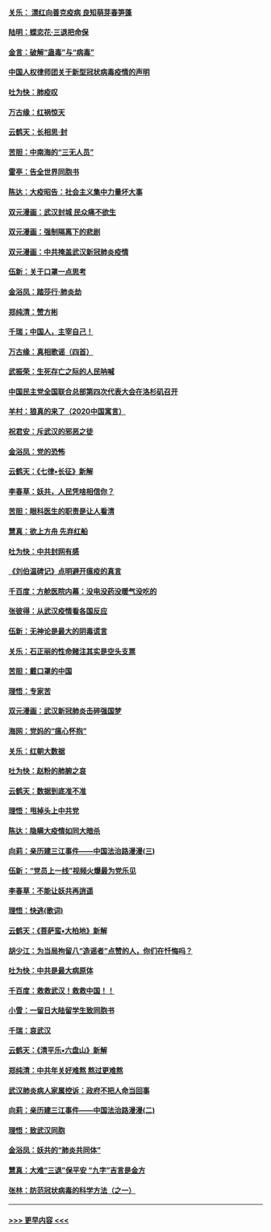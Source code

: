 #### [关乐： 漂红向善克疫病 良知萌芽春笋蓬](../pages/nsc993/n11865710.md?t=02140311) 
#### [陆明：蝶恋花‧三退把命保](../pages/nsc993/n11865673.md?t=02140311) 
#### [金言：破解“蛊毒”与“病毒”](../pages/nsc993/n11864103.md?t=02140311) 
#### [中国人权律师团关于新型冠状病毒疫情的声明](../pages/nsc993/n11864249.md?t=02140311) 
#### [吐为快：肺疫叹](../pages/nsc993/n11864027.md?t=02140311) 
#### [万古缘：红祸惊天](../pages/nsc993/n11864079.md?t=02140311) 
#### [云鹤天：长相思‧封](../pages/nsc993/n11864006.md?t=02140311) 
#### [苦胆：中南海的“三无人员”](../pages/nsc993/n11862997.md?t=02140311) 
#### [雷亭：告全世界同胞书](../pages/nsc993/n11862572.md?t=02140311) 
#### [陈达：大疫昭告：社会主义集中力量坏大事](../pages/nsc993/n11859419.md?t=02140311) 
#### [双元漫画：武汉封城 民众痛不欲生](../pages/nsc993/n11859287.md?t=02140311) 
#### [双元漫画：强制隔离下的悲剧](../pages/nsc993/n11859244.md?t=02140311) 
#### [双元漫画：中共掩盖武汉新冠肺炎疫情](../pages/nsc993/n11858249.md?t=02140311) 
#### [伍新：关于口罩一点思考](../pages/nsc993/n11859195.md?t=02140311) 
#### [金浴凤：踏莎行‧肺炎劫](../pages/nsc993/n11858227.md?t=02140311) 
#### [郑纯清：赞方彬](../pages/nsc993/n11856803.md?t=02140311) 
#### [千瑞；中国人，主宰自己！](../pages/nsc993/n11856793.md?t=02140311) 
#### [万古缘：真相歌谣（四首）](../pages/nsc993/n11856263.md?t=02140311) 
#### [武振荣：生死存亡之际的人民呐喊](../pages/nsc993/n11856256.md?t=02140311) 
#### [中国民主党全国联合总部第四次代表大会在洛杉矶召开](../pages/nsc993/n11856344.md?t=02140311) 
#### [羊村：狼真的来了（2020中国寓言）](../pages/nsc993/n11856229.md?t=02140311) 
#### [祝君安：斥武汉的邪恶之徒](../pages/nsc993/n11855861.md?t=02140311) 
#### [金浴凤：党的恐怖](../pages/nsc993/n11855849.md?t=02140311) 
#### [云鹤天：《七律▪长征》新解](../pages/nsc993/n11855479.md?t=02140311) 
#### [李春草：妖共，人民凭啥相信你？](../pages/nsc993/n11855196.md?t=02140311) 
#### [苦胆：眼科医生的职责是让人看清](../pages/nsc993/n11853840.md?t=02140311) 
#### [慧真：欲上方舟 先弃红船](../pages/nsc993/n11853483.md?t=02140311) 
#### [吐为快：中共封网有感](../pages/nsc993/n11852575.md?t=02140311) 
#### [《刘伯温碑记》点明避开瘟疫的真言](../pages/nsc993/n11852128.md?t=02140311) 
#### [千百度：方舱医院内幕：没电没药没暖气没吃的](../pages/nsc993/n11850211.md?t=02140311) 
#### [张彼得：从武汉疫情看各国反应](../pages/nsc993/n11850102.md?t=02140311) 
#### [伍新：无神论是最大的阴毒谎言](../pages/nsc993/n11846129.md?t=02140311) 
#### [关乐：石正丽的性命赌注其实是空头支票](../pages/nsc993/n11846109.md?t=02140311) 
#### [苦胆：戴口罩的中国](../pages/nsc993/n11845576.md?t=02140311) 
#### [理悟：专家苦](../pages/nsc993/n11845564.md?t=02140311) 
#### [双元漫画：武汉新冠肺炎击碎强国梦](../pages/nsc993/n11843320.md?t=02140311) 
#### [海网：党妈的“瘟心怀抱”](../pages/nsc993/n11840740.md?t=02140311) 
#### [关乐：红朝大数据](../pages/nsc993/n11840675.md?t=02140311) 
#### [吐为快：赵粉的肺腑之哀](../pages/nsc993/n11840618.md?t=02140311) 
#### [云鹤天：数据到底准不准](../pages/nsc993/n11840325.md?t=02140311) 
#### [理悟：甩掉头上中共党](../pages/nsc993/n11838826.md?t=02140311) 
#### [陈达：隐瞒大疫情如同大暗杀](../pages/nsc993/n11838771.md?t=02140311) 
#### [向莉：亲历建三江事件——中国法治路漫漫(三)](../pages/nsc993/n11831825.md?t=02140311) 
#### [伍新：“党员上一线”视频火爆最为党乐见](../pages/nsc993/n11838200.md?t=02140311) 
#### [李春草：不能让妖共再逍遥](../pages/nsc993/n11838102.md?t=02140311) 
#### [理悟：快逃(歌词)](../pages/nsc993/n11838083.md?t=02140311) 
#### [云鹤天：《菩萨蛮▪大柏地》新解](../pages/nsc993/n11838059.md?t=02140311) 
#### [胡少江：为当局拘留八“造谣者”点赞的人，你们在忏悔吗？](../pages/nsc993/n11836801.md?t=02140311) 
#### [吐为快：中共是最大病原体](../pages/nsc993/n11836748.md?t=02140311) 
#### [千百度：救救武汉！救救中国！！](../pages/nsc993/n11836145.md?t=02140311) 
#### [小雪：一留日大陆留学生致同胞书](../pages/nsc993/n11834624.md?t=02140311) 
#### [千瑞：哀武汉](../pages/nsc993/n11833647.md?t=02140311) 
#### [云鹤天：《清平乐▪六盘山》新解](../pages/nsc993/n11833611.md?t=02140311) 
#### [郑纯清：中共年关好难熬 熬过更难熬](../pages/nsc993/n11833489.md?t=02140311) 
#### [武汉肺炎病人家属控诉：政府不把人命当回事](../pages/nsc993/n11833205.md?t=02140311) 
#### [向莉：亲历建三江事件——中国法治路漫漫(二)](../pages/nsc993/n11829102.md?t=02140311) 
#### [理悟：致武汉同胞](../pages/nsc993/n11831522.md?t=02140311) 
#### [金浴凤：妖共的“肺炎共同体”](../pages/nsc993/n11829448.md?t=02140311) 
#### [慧真：大难“三退”保平安 “九字”吉言是金方](../pages/nsc993/n11829501.md?t=02140311) 
#### [张林：防范冠状病毒的科学方法（之一）](../pages/nsc993/n11828618.md?t=02140311) 

----
#### [ >>> 更早内容 <<< ](../indexes/nsc993-earlier.md)
